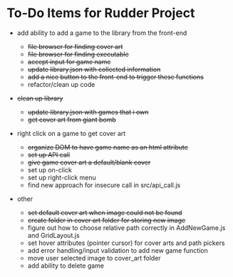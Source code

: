 To-Do Items for Rudder Project
==============================
*  add ability to add a game to the library from the front-end
	*  ~~file browser for finding cover art~~
	*  ~~file browser for finding executable~~
	*  ~~accept input for game name~~
	*  ~~update library.json with collected information~~
	*  ~~add a nice button to the front-end to trigger these functions~~
	*  refactor/clean up code

*  ~~clean up library~~
	*  ~~update library.json with games that i own~~
	*  ~~get cover art from giant bomb~~

*  right click on a game to get cover art
	*  ~~organize DOM to have game name as an html attribute~~
	*  ~~set up API call~~
	*  ~~give game cover art a default/blank cover~~
	*  set up on-click
	*  set up right-click menu
	*  find new approach for insecure call in src/api_call.js

*  other
	*  ~~set default cover art when image could not be found~~
	*  ~~create folder in cover art folder for storing new image~~
	*  figure out how to choose relative path correctly in AddNewGame.js and GridLayout.js
	*  set hover attributes (pointer cursor) for cover arts and path pickers
	*  add error handling/input validation to add new game function
	*  move user selected image to cover_art folder
	*  add ability to delete game